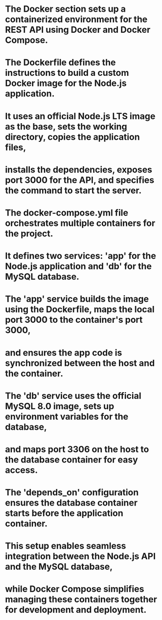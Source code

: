 # The Docker section sets up a containerized environment for the REST API using Docker and Docker Compose.
# The Dockerfile defines the instructions to build a custom Docker image for the Node.js application.
# It uses an official Node.js LTS image as the base, sets the working directory, copies the application files,
# installs the dependencies, exposes port 3000 for the API, and specifies the command to start the server.

# The docker-compose.yml file orchestrates multiple containers for the project.
# It defines two services: 'app' for the Node.js application and 'db' for the MySQL database.
# The 'app' service builds the image using the Dockerfile, maps the local port 3000 to the container's port 3000,
# and ensures the app code is synchronized between the host and the container.
# The 'db' service uses the official MySQL 8.0 image, sets up environment variables for the database,
# and maps port 3306 on the host to the database container for easy access.

# The 'depends_on' configuration ensures the database container starts before the application container.
# This setup enables seamless integration between the Node.js API and the MySQL database,
# while Docker Compose simplifies managing these containers together for development and deployment.
